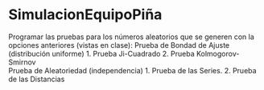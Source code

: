 # SimulacionEquipoPiña

Programar  las pruebas para los números aleatorios que se generen con la opciones anteriores (vistas en clase):
Prueba de Bondad de Ajuste (distribución uniforme) 
      1. Prueba Ji-Cuadrado 
      2. Prueba Kolmogorov-Smirnov  
Prueba de Aleatoriedad (independencia) 
      1. Prueba de las Series. 
      2. Prueba de las Distancias
